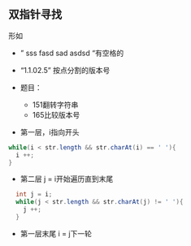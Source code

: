 ## 双指针寻找
形如 
- ” sss fasd sad   asdsd “有空格的
- “1.1.02.5” 按点分割的版本号
- 题目：
  - 151翻转字符串
  - 165比较版本号


- 第一层，i指向开头
``` java
while(i < str.length && str.charAt(i) == ' '){
  i ++;
}
```
- 第二层 j = i开始遍历直到末尾
``` java
  int j = i;
  while(j < str.length && str.charAt(j) != ' '){
    j ++;
  }
```
- 第一层末尾 i = j下一轮

